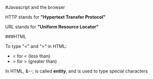 #Javascript and the browser

HTTP stands for **"Hypertext Transfer Protocol"**

URL stands for **"Uniform Resource Locator"**

###HTML

To type "<" and ">" in HTML:
* &lt; for <  (less than)
* &gt; for >  (greater than)

In HTML, &--; is called **entity**, and is used to type special characters
